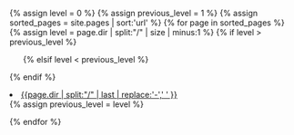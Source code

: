 {% assign level = 0 %}
{% assign previous_level = 1 %}
{% assign sorted_pages = site.pages | sort:'url' %}
{% for page in sorted_pages %}
  {% assign level = page.dir | split:"/" | size | minus:1 %}
  {% if level > previous_level %}
    <ul>
  {% elsif level < previous_level %}
    </ul>
  {% endif %}
  <li><a href="{{page.url}}">{{page.dir | split:"/" | last | replace:'-',' ' }}</a></li>
  {% assign previous_level = level %}

{% endfor %}